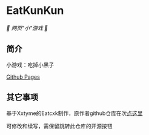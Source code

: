 # EatKunKun

_🦌 网页"小"游戏 🥛_

</div>


## 简介

小游戏：吃掉小黑子

[Github Pages](https://huang233893.github.io/EatKunKun)

## 其它事项

基于Xxtyme的Eatcxk制作，原作者github仓库在次[点这里](https://github.com/Xxtyme/EatCxk)

可修改和续写，需保留跳转此仓库的开源按钮


